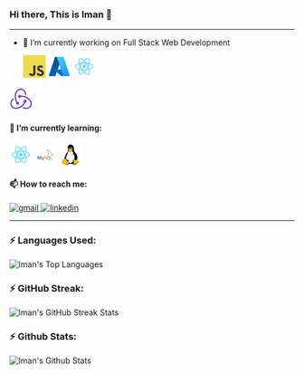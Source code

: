 ### Hi there, This is Iman 👋

<hr style="height: 1px;">

- 🔭 I’m currently working on Full Stack Web Development

   <span>
  <img width="40px" height="40px" src="https://raw.githubusercontent.com/github/explore/80688e429a7d4ef2fca1e82350fe8e3517d3494d/topics/javascript/javascript.png" alt="javascript"/>
   </span>
    <span>
  <img width="40px" height="40px" src="https://raw.githubusercontent.com/github/explore/80688e429a7d4ef2fca1e82350fe8e3517d3494d/topics/azure/azure.png" alt="azure"/>
   </span>
   <span>
  <img width="40px" height="40px" src="https://raw.githubusercontent.com/github/explore/80688e429a7d4ef2fca1e82350fe8e3517d3494d/topics/react/react.png" alt="react"/>
   </span> 
<span>
  <img width="40px" height="40px" src="https://raw.githubusercontent.com/github/explore/80688e429a7d4ef2fca1e82350fe8e3517d3494d/topics/redux/redux.png" alt="redux"/>
</span>

 

#### 🌱 I’m currently learning:

<span>
  <img width="40px" height="40px" src="https://raw.githubusercontent.com/github/explore/e94815998e4e0713912fed477a1f346ec04c3da2/topics/react-native/react-native.png" alt="react-native"/>
</span>

<span>
  <img width="40px" height="40px" src="https://raw.githubusercontent.com/github/explore/80688e429a7d4ef2fca1e82350fe8e3517d3494d/topics/mysql/mysql.png" alt="mysql"/>
</span>

<span>
  <img width="40px" height="40px" src="https://raw.githubusercontent.com/github/explore/80688e429a7d4ef2fca1e82350fe8e3517d3494d/topics/linux/linux.png" alt="linux"/>
</span>

<!--
**hamzashahab1610/hamzashahab1610** is a ✨ _special_ ✨ repository because its `README.md` (this file) appears on your GitHub profile.

Here are some ideas to get you started:

- 👯 I’m looking to collaborate on ...
- 🤔 I’m looking for help with ...
- 💬 Ask me about ...
- 😄 Pronouns: ...
- ⚡ Fun fact: ...
-->

#### 📫 How to reach me:


<a href="mailto:syedaimanowais@gmail.com" target="_blank" rel="nofollow noopener noreferrer">
  <img alt="gmail" src="https://img.shields.io/badge/gmail-%23D14836.svg?&style=for-the-badge&logo=Gmail&logoColor=white"/>
</a>
<a href="https://www.linkedin.com/in/syeda-iman-owais/" target="_blank" rel="nofollow noopener noreferrer">
  <img alt="linkedin" src="https://img.shields.io/badge/linkedin-%230077B5.svg?&style=for-the-badge&logo=linkedIn&logoColor=white"/>
</a>

---

<div>

<strong>

### ⚡ Languages Used:

</strong>

<img align="center" alt="Iman's Top Languages" src="https://github-readme-stats.vercel.app/api/top-langs/?username=imansarwar&hide_border=true&layout=compact&theme=gotham" /></div>

<div>
<strong>

### ⚡ GitHub Streak:

</strong>

<img align="center" alt="Iman's GitHub Streak Stats" src="https://github-readme-streak-stats.herokuapp.com/?user=imansarwar&show_icons=true&locale=en&layout=demo&theme=gotham&hide_border=true" /></div>

### ⚡ Github Stats:

</strong>

<img align="center" alt="Iman's Github Stats" src="https://github-readme-stats.vercel.app/api?username=imansarwar&show_icons=true&count_private=true&include_all_commits=true&hide_border=true&theme=gotham" /></div>

<div>
<strong>

<!---[![Anurag's github stats](https://github-readme-stats.vercel.app/api?username=imansarwar&count_private=true&show_icons=true)](https://github.com/anuraghazra/github-readme-stats)
[![Anurag's github stats](https://github-readme-stats.vercel.app/api/top-langs/?username=imansarwar&count_private=true&show_icons=true)](https://github.com/anuraghazra/github-readme-stats)---> 
